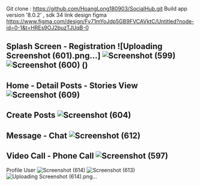 Git clone : https://github.com/HoangLong180903/SocialHub.git
Build app version '8.0.2' , sdk 34
link design figma https://www.figma.com/design/Fv71mYoJdp5GB9FVCAVktC/Untitled?node-id=0-1&t=HREs9OJ2buzTJUqB-0

Splash Screen - Registration
![Uploading Screenshot (601).png…]
![Screenshot (599)](https://github.com/HoangLong180903/SocialHub/assets/118257963/e5c1f1c9-4302-4b0c-966a-53da8b795b00)
![Screenshot (600)](https://github.com/HoangLong180903/SocialHub/assets/118257963/35c49807-7e82-41d3-bc0d-bbec56fb7b12)
()
-------------------------------------------------------
Home - Detail Posts - Stories View
![Screenshot (609)](https://github.com/HoangLong180903/SocialHub/assets/118257963/1c03c170-ae1d-4b98-a4af-74247d93c247)
-------------------------------------------------------
Create Posts
![Screenshot (604)](https://github.com/HoangLong180903/SocialHub/assets/118257963/792fb403-cf7d-485b-89a2-fb4c76baeab7)
-------------------------------------------------------
Message - Chat
![Screenshot (612)](https://github.com/HoangLong180903/SocialHub/assets/118257963/9bb67634-39ab-4ee0-9ea5-74f6ce607217)
-------------------------------------------------------
Video Call - Phone Call 
![Screenshot (597)](https://github.com/HoangLong180903/SocialHub/assets/118257963/e8f60e87-6e2b-4b0e-ae99-21a76329880e)
-------------------------------------------------------
Profile User
![Screenshot (614)](https://github.com/HoangLong180903/SocialHub/assets/118257963/28f334ca-74db-4914-8e81-73cd8fdb007b) ![Screenshot (613)](https://github.com/HoangLong180903/SocialHub/assets/118257963/736945fc-dc0d-488b-829e-0eee31d3ea2f) ![Uploading Screenshot (614).png…]()






